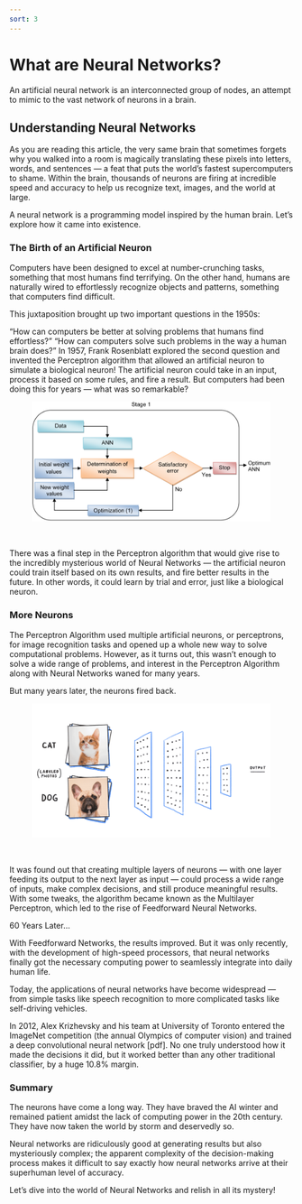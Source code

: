 ```yaml
---
sort: 3
---
```


# What are Neural Networks?

An artificial neural network is an interconnected group of nodes, an attempt to mimic to the vast network of neurons in a brain.

## Understanding Neural Networks

As you are reading this article, the very same brain that sometimes forgets why you walked into a room is magically translating these pixels into letters, words, and sentences — a feat that puts the world’s fastest supercomputers to shame. Within the brain, thousands of neurons are firing at incredible speed and accuracy to help us recognize text, images, and the world at large.

A neural network is a programming model inspired by the human brain. Let’s explore how it came into existence.

### The Birth of an Artificial Neuron

Computers have been designed to excel at number-crunching tasks, something that most humans find terrifying. On the other hand, humans are naturally wired to effortlessly recognize objects and patterns, something that computers find difficult.

This juxtaposition brought up two important questions in the 1950s:

“How can computers be better at solving problems that humans find effortless?”
“How can computers solve such problems in the way a human brain does?”
In 1957, Frank Rosenblatt explored the second question and invented the Perceptron algorithm that allowed an artificial neuron to simulate a biological neuron! The artificial neuron could take in an input, process it based on some rules, and fire a result. But computers had been doing this for years — what was so remarkable?

<figure>
    <img src=".\assets\NN.png" />
</figure>
<br>

There was a final step in the Perceptron algorithm that would give rise to the incredibly mysterious world of Neural Networks — the artificial neuron could train itself based on its own results, and fire better results in the future. In other words, it could learn by trial and error, just like a biological neuron.

### More Neurons

The Perceptron Algorithm used multiple artificial neurons, or perceptrons, for image recognition tasks and opened up a whole new way to solve computational problems. However, as it turns out, this wasn’t enough to solve a wide range of problems, and interest in the Perceptron Algorithm along with Neural Networks waned for many years.

But many years later, the neurons fired back.

<figure>
    <img src=".\assets\EmaJ5JU.gif" />
</figure>
<br>

It was found out that creating multiple layers of neurons — with one layer feeding its output to the next layer as input — could process a wide range of inputs, make complex decisions, and still produce meaningful results. With some tweaks, the algorithm became known as the Multilayer Perceptron, which led to the rise of Feedforward Neural Networks.

60 Years Later…

With Feedforward Networks, the results improved. But it was only recently, with the development of high-speed processors, that neural networks finally got the necessary computing power to seamlessly integrate into daily human life.

Today, the applications of neural networks have become widespread — from simple tasks like speech recognition to more complicated tasks like self-driving vehicles.

In 2012, Alex Krizhevsky and his team at University of Toronto entered the ImageNet competition (the annual Olympics of computer vision) and trained a deep convolutional neural network [pdf]. No one truly understood how it made the decisions it did, but it worked better than any other traditional classifier, by a huge 10.8% margin.

### Summary

The neurons have come a long way. They have braved the AI winter and remained patient amidst the lack of computing power in the 20th century. They have now taken the world by storm and deservedly so.

Neural networks are ridiculously good at generating results but also mysteriously complex; the apparent complexity of the decision-making process makes it difficult to say exactly how neural networks arrive at their superhuman level of accuracy.

Let’s dive into the world of Neural Networks and relish in all its mystery!